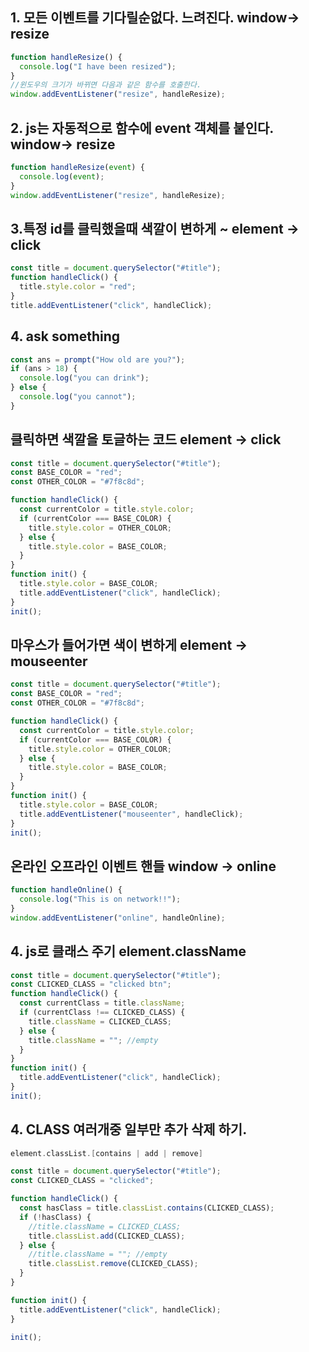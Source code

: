 ## 1. 모든 이벤트를 기다릴순없다. 느려진다. window-> resize

```javascript
function handleResize() {
  console.log("I have been resized");
}
//윈도우의 크기가 바뀌면 다음과 같은 함수를 호출한다.
window.addEventListener("resize", handleResize);
```

## 2. js는 자동적으로 함수에 event 객체를 붙인다. window-> resize

```javascript
function handleResize(event) {
  console.log(event);
}
window.addEventListener("resize", handleResize);
```

## 3.특정 id를 클릭했을때 색깔이 변하게 ~ element -> click

```javascript
const title = document.querySelector("#title");
function handleClick() {
  title.style.color = "red";
}
title.addEventListener("click", handleClick);
```

## 4. ask something

```javascript
const ans = prompt("How old are you?");
if (ans > 18) {
  console.log("you can drink");
} else {
  console.log("you cannot");
}
```

## 클릭하면 색깔을 토글하는 코드 element -> click

```javascript
const title = document.querySelector("#title");
const BASE_COLOR = "red";
const OTHER_COLOR = "#7f8c8d";

function handleClick() {
  const currentColor = title.style.color;
  if (currentColor === BASE_COLOR) {
    title.style.color = OTHER_COLOR;
  } else {
    title.style.color = BASE_COLOR;
  }
}
function init() {
  title.style.color = BASE_COLOR;
  title.addEventListener("click", handleClick);
}
init();
```

## 마우스가 들어가면 색이 변하게 element -> mouseenter

```javascript
const title = document.querySelector("#title");
const BASE_COLOR = "red";
const OTHER_COLOR = "#7f8c8d";

function handleClick() {
  const currentColor = title.style.color;
  if (currentColor === BASE_COLOR) {
    title.style.color = OTHER_COLOR;
  } else {
    title.style.color = BASE_COLOR;
  }
}
function init() {
  title.style.color = BASE_COLOR;
  title.addEventListener("mouseenter", handleClick);
}
init();
```

## 온라인 오프라인 이벤트 핸들 window -> online

```javascript
function handleOnline() {
  console.log("This is on network!!");
}
window.addEventListener("online", handleOnline);
```

## 4. js로 클래스 주기 element.className

```javascript
const title = document.querySelector("#title");
const CLICKED_CLASS = "clicked btn";
function handleClick() {
  const currentClass = title.className;
  if (currentClass !== CLICKED_CLASS) {
    title.className = CLICKED_CLASS;
  } else {
    title.className = ""; //empty
  }
}
function init() {
  title.addEventListener("click", handleClick);
}
init();
```

## 4. CLASS 여러개중 일부만 추가 삭제 하기.

```c++
element.classList.[contains | add | remove]
```

```javascript
const title = document.querySelector("#title");
const CLICKED_CLASS = "clicked";

function handleClick() {
  const hasClass = title.classList.contains(CLICKED_CLASS);
  if (!hasClass) {
    //title.className = CLICKED_CLASS;
    title.classList.add(CLICKED_CLASS);
  } else {
    //title.className = ""; //empty
    title.classList.remove(CLICKED_CLASS);
  }
}

function init() {
  title.addEventListener("click", handleClick);
}

init();
```
